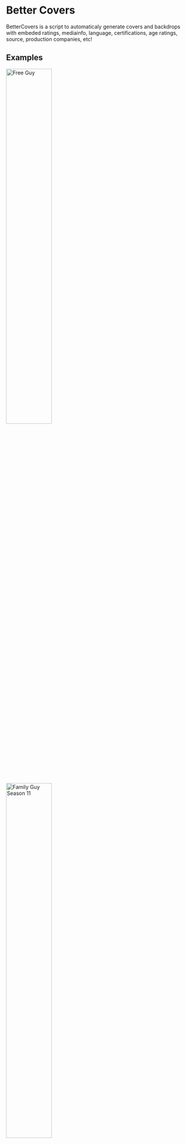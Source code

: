 # Better Covers
BetterCovers is a script to automaticaly generate covers and backdrops with embeded ratings, mediainfo, language, certifications, age ratings, source, production companies, etc!

## Examples
<img src="https://user-images.githubusercontent.com/30437204/170800614-e4f1ff01-7fff-4cae-91a9-1a83528b9865.jpg" title="Free Guy" width="49.7%"> <img src="https://user-images.githubusercontent.com/30437204/170798832-ce6621fd-06e7-4442-8dbf-1614de14af8e.jpg" title="Family Guy Season 11" width="49.7%">
<img src="https://user-images.githubusercontent.com/30437204/170798830-06c0388d-f294-4b91-91d9-e8b8f969bd98.jpg" title="Castle Rock Season 1 Episode 6" width="100%">
<img src="https://user-images.githubusercontent.com/30437204/170800901-0389e701-e491-4b6a-8b10-654c3bffd97f.jpg" title="Free Guy" width="100%">

The script is made to be fully customizable, all properties can be disabled and custom cover templates can be selected based on a large number of filters!   
After executing the script you have to refresh the library on Emby/Plex/Jellyfin for this to take effect! (Or configure the agent in the config file to automaticaly update the library!)

## Downloading
### Docker
The easiest option for running is using [docker](https://hub.docker.com/r/ilarramendi/bettercovers).  
``` 
docker run -i --rm \
  -v /path/to/media:/media \
  -v /path/to/config:/config \
  -e parameters="-w 50" `#OPTIONAL` \
  -e fileMask="*" `#OPTIONAL` \
  ilarramendi/bettercovers
```
### Python
Clone the project: `git clone https://github.com/ilarramendi/BetterCovers`  
Install python requirments: `pip3 install requests jellyfish exif`  
Install program requirments: `sudo apt install -y wkhtmltopdf ffmpeg`  
Run: `python3 BetterCovers.py '/path/to/media/*'`  
 
## Folder structure
Each movie needs to be inside a unique folder.  
Each TV show season must be inside a unique folder.  
For better identification folders names can have imdb and/or tmdb ids like: `[tmdbid=123456]` or `[imdbid=123456]`   

## Planned features (Please suggest more)
- [ ] Option to save images on Agent metadata folder to improve menu loading time (media images on HDD load a bit slow on emby) (linx file to another drive with linux?)
- [ ] Different themes (suggestions are apreciate)
- [ ] Use existing cover
- [ ] Add aditional mediainfo properties (dolby, ATMOS, audio channels)
- [ ] Add connection with Sonarr and Radarr api (or script on import)
- [ ] Add connection to plex api
- [ ] Add original downloaded image cache for faster cover creation (wkhtmltopdf cache not working)
- [ ] Make docker container lighter and faster
- [ ] Web Ui (WIP: [ilarramendi/BetterCovers-Frontend](https://github.com/ilarramendi/BetterCovers-Frontend))

## Config.json
[config.md](https://github.com/ilarramendi/BetterCovers/blob/main/docs/config.md)

## Parameters
`-o` Ovewrite any cover found (images are automaticaly overwriten if info changes)  
`-wd /path/to/wd` Change the default working directory (where config files, images and covers are stored)    
`-w number` Number of workers to use, default 20 (using too many workers can result in images not loading correctly or hitting api limits)  
`--log-level number` Verbose level from 0 to 5, default 2.  
`--dry` Performs a dry run, only getting metadata, not generating any image.  
`--json` Save metadata to metadata.json (usefull for debugin and getting data out for other programs).  
`--no-colors` Remove colors from output (Usefull for docker).  
